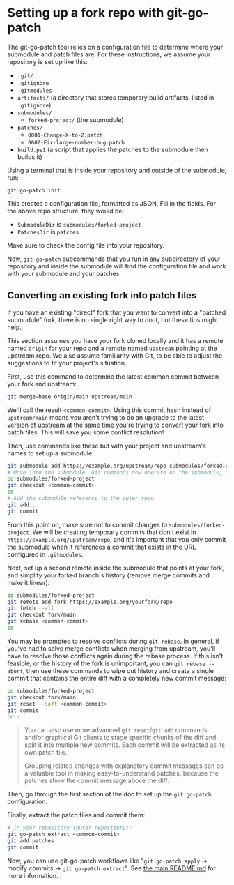 # Setting up a fork repo with git-go-patch

The git-go-patch tool relies on a configuration file to determine where your submodule and patch files are.
For these instructions, we assume your repository is set up like this:

* `.git/`
* `.gitignore`
* `.gitmodules`
* `artifacts/` (a directory that stores temporary build artifacts, listed in `.gitignore`)
* `submodules/`
   * `forked-project/` (the submodule)
* `patches/`
   * `0001-Change-X-to-Z.patch`
   * `0002-Fix-large-number-bug.patch`
* `build.ps1` (a script that applies the patches to the submodule then builds it)

Using a terminal that is inside your repository and outside of the submodule, run:

```
git go-patch init
```

This creates a configuration file, formatted as JSON.
Fill in the fields.
For the above repo structure, they would be:

* `SubmoduleDir` is `submodules/forked-project`
* `PatchesDir` is `patches`

Make sure to check the config file into your repository.

Now, `git go-patch` subcommands that you run in any subdirectory of your repository and inside the submodule will find the configuration file and work with your submodule and your patches.

## Converting an existing fork into patch files

If you have an existing "direct" fork that you want to convert into a "patched submodule" fork, there is no single right way to do it, but these tips might help.

This section assumes you have your fork cloned locally and it has a remote named `origin` for your repo and a remote named `upstream` pointing at the upstream repo.
We also assume familiarity with Git, to be able to adjust the suggestions to fit your project's situation.

First, use this command to determine the latest common commit between your fork and upstream:

```sh
git merge-base origin/main upstream/main
```

We'll call the result `<common-commit>`.
Using this commit hash instead of `upstream/main` means you aren't trying to do an upgrade to the latest version of upstream at the same time you're trying to convert your fork into patch files.
This will save you some conflict resolution!

Then, use commands like these but with your project and upstream's names to set up a submodule:

```sh
git submodule add https://example.org/upstream/repo submodules/forked-project
# Move into the submodule. Git commands now operate on the submodule, not the outer repo.
cd submodules/forked-project
git checkout <common-commit>
cd -
# Add the submodule reference to the outer repo.
git add .
git commit
```

From this point on, make sure not to commit changes to `submodules/forked-project`.
We will be creating temporary commits that don't exist in `https://example.org/upstream/repo`, and it's important that you only commit the submodule when it references a commit that exists in the URL configured in `.gitmodules`.

Next, set up a second remote inside the submodule that points at your fork, and simplify your forked branch's history (remove merge commits and make it linear):

```sh
cd submodules/forked-project
git remote add fork https://example.org/yourfork/repo
git fetch --all
git checkout fork/main
git rebase <common-commit>
cd -
```

You may be prompted to resolve conflicts during `git rebase`.
In general, if you've had to solve merge conflicts when merging from upstream, you'll have to resolve those conflicts again during the rebase process.
If this isn't feasible, or the history of the fork is unimportant, you can `git rebase --abort`, then use these commands to wipe out history and create a single commit that contains the entire diff with a completely new commit message:

```sh
cd submodules/forked-project
git checkout fork/main
git reset --soft <common-commit>
git commit
cd -
```

> You can also use more advanced `git reset`/`git add` commands and/or graphical Git clients to stage specific chunks of the diff and split it into multiple new commits.
> Each commit will be extracted as its own patch file.
>
> Grouping related changes with explanatory commit messages can be a valuable tool in making easy-to-understand patches, because the patches show the commit message above the diff.

Then, go through the first section of the doc to set up the `git go-patch` configuration.

Finally, extract the patch files and commit them:

```sh
# In your repository (outer repository):
git go-patch extract <common-commit>
git add patches
git commit
```

Now, you can use git-go-patch workflows like "`git go-patch apply` -> modify commits -> `git go-patch extract`".
See [the main README.md](README.md) for more information.
